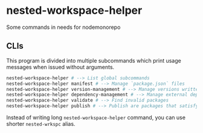 # nested-workspace-helper

Some commands in needs for nodemonorepo

## CLIs

This program is divided into multiple subcommands which print usage messages when issued without arguments.

```sh
nested-workspace-helper # --> List global subcommands
nested-workspace-helper manifest # --> Manage `package.json` files
nested-workspace-helper version-management # --> Manage versions written in `package.json` files (alias: verman)
nested-workspace-helper dependency-management # --> Manage external dependency versions (alias: depman)
nested-workspace-helper validate # --> Find invalid packages
nested-workspace-helper publish # --> Publish are packages that satisfy certain conditions
```

Instead of writing long `nested-workspace-helper` command, you can use shorter `nested-wrkspc` alias.
